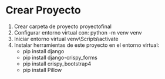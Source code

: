 # Crear Proyecto
1. Crear carpeta de proyecto proyectofinal
2. Configurar entorno virtual con: python -m venv venv
3. Iniciar entorno virtual venv\Scripts\activate
4. Instalar herramientas de este proyecto en el entorno virtual:
    - pip install django
    - pip install django-crispy_forms
    - pip install crispy_bootstrap4
    - pip install Pillow
